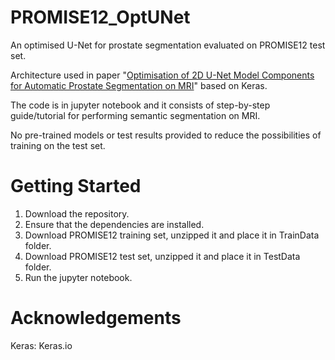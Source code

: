 # PROMISE12_OptUNet
An optimised U-Net for prostate segmentation evaluated on PROMISE12 test set. 

Architecture used in paper "[Optimisation of 2D U-Net Model Components for Automatic Prostate Segmentation on MRI](https://www.mdpi.com/2076-3417/10/7/2601)"
based on Keras.

The code is in jupyter notebook and it consists of step-by-step guide/tutorial for performing semantic segmentation on MRI. 

No pre-trained models or test results provided to reduce the possibilities of training on the test set.  

# Getting Started
1. Download the repository.
2. Ensure that the dependencies are installed. 
3. Download PROMISE12 training set, unzipped it and place it in TrainData folder.
4. Download PROMISE12 test set, unzipped it and place it in TestData folder.
5. Run the jupyter notebook.

# Acknowledgements
Keras: Keras.io

